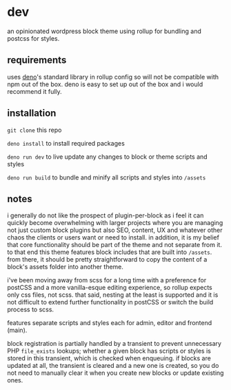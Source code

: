 # dev

an opinionated wordpress block theme using rollup for bundling and postcss for styles.

## requirements

uses [deno](https://deno.com/)'s standard library in rollup config so will not be compatible with npm out of the box. deno is easy to set up out of the box and i would recommend it fully.

## installation

`git clone` this repo

`deno install` to install required packages

`deno run dev` to live update any changes to block or theme scripts and styles

`deno run build` to bundle and minify all scripts and styles into `/assets`

## notes

i generally do not like the prospect of plugin-per-block as i feel it can quickly become overwhelming with larger projects where you are managing not just custom block plugins but also SEO, content, UX and whatever other chaos the clients or users want or need to install. in addition, it is my belief that core functionality should be part of the theme and not separate from it. to that end this theme features block includes that are built into `/assets`. from there, it should be pretty straightforward to copy the content of a block's assets folder into another theme.

i've been moving away from scss for a long time with a preference for postCSS and a more vanilla-esque editing experience, so rollup expects only css files, not scss. that said, nesting at the least is supported and it is not difficult to extend further functionality in postCSS or switch the build process to scss.

features separate scripts and styles each for admin, editor and frontend (main).

block registration is partially handled by a transient to prevent unnecessary PHP `file_exists` lookups; whether a given block has scripts or styles is stored in this transient, which is checked when enqueuing. if blocks are updated at all, the transient is cleared and a new one is created, so you do not need to manually clear it when you create new blocks or update existing ones.
